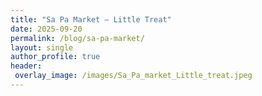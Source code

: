 ```yaml
---
title: "Sa Pa Market – Little Treat"
date: 2025-09-20
permalink: /blog/sa-pa-market/
layout: single          
author_profile: true 
header:
 overlay_image: /images/Sa_Pa_market_Little_treat.jpeg
---
```

